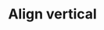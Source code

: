 ---
title: Align vertical
tags: ["align", "vertical", "position", "layout", "arrangement", "alignment", "direction"]
icon: align-vertical
svg: '<svg xmlns="http://www.w3.org/2000/svg" width="24" height="24" fill="none" viewBox="0 0 24 24" stroke-width="1.5" stroke-linecap="round" stroke-linejoin="round" stroke="currentColor"><path d="M3 12h1m17 0h-1m-10 0V8c0-.932 0-1.398-.152-1.765a2 2 0 0 0-1.083-1.083C8.398 5 7.932 5 7 5c-.932 0-1.398 0-1.765.152a2 2 0 0 0-1.083 1.083C4 6.602 4 7.068 4 8v4m6 0v4c0 .932 0 1.398-.152 1.765a2 2 0 0 1-1.083 1.083C8.398 19 7.932 19 7 19c-.932 0-1.398 0-1.765-.152a2 2 0 0 1-1.083-1.083C4 17.398 4 16.932 4 16v-4m6 0h4m0 0v2c0 .932 0 1.398.152 1.765a2 2 0 0 0 1.083 1.083C15.602 17 16.068 17 17 17c.932 0 1.398 0 1.765-.152a2 2 0 0 0 1.083-1.083C20 15.398 20 14.932 20 14v-2m-6 0v-2c0-.932 0-1.398.152-1.765a2 2 0 0 1 1.083-1.083C15.602 7 16.068 7 17 7c.932 0 1.398 0 1.765.152a2 2 0 0 1 1.083 1.083C20 8.602 20 9.068 20 10v2"/></svg>'
---
